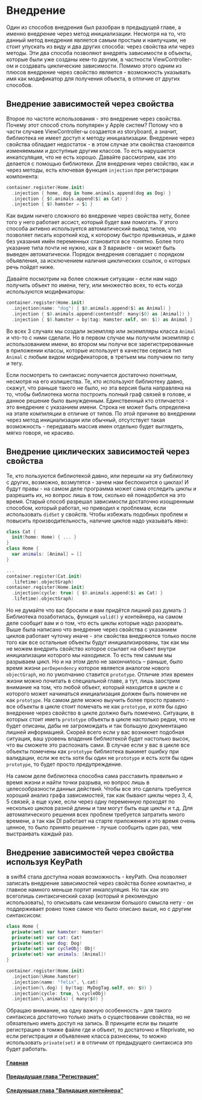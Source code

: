 # Внедрение
Один из способов внедрения был разобран в предыдущей главе, а именно внедрение через метод инициализации. Несмотря на то, что данный метод внедрения является самым простым и наилучшим, не стоит упускать из виду и два других способа: через свойства или через методы.
Эти два способа позволяют внедрять зависимости в объекты, которые были уже созданы кем-то другим, в частности ViewController-ом и создавать циклические зависимости.
Помимо этого одним из плюсов внедрение через свойство является - возможность указывать имя как модификатор для получения объекта, в отличие от других способов.

## Внедрение зависимостей через свойства
Второе по частоте использования - это внедрение через свойства.
Почему этот способ столь популярен у Apple систем? Потому что в части случаев ViewController-ы создается из storyboard, а значит, библиотека не имеет доступ к методу инициализации.
Внедрение через свойства обладает недостаток - в этом случае эти свойства становятся изменяемыми и доступные другим классов. То есть нарушается инкапсуляция, что не есть хорошо.
Давайте рассмотрим, как это делается с помощью библиотеки. Для внедрения через свойство, как и через методы, есть ключевая функция `injection` при регистрации компонента:
```Swift
container.register(Home.init)
  .injection { home, dog in home.animals.append(dog as Dog) }
  .injection { $0.animals.append($1 as Cat) }
  .injection { $0.hamster = $1 }
```
Как видим ничего сложного во внедрение через свойства нету, более того у него работает ассист, который будет вам помогать. У этого способа активно используется автоматический вывод типов, что позволяет писать короткий код, к которому быстро привыкаешь, и даже без указания имён переменных становится все понятно. Более того указание типа почти не нужно, как в 3 варианте - он может быть выведен автоматически.
Порядок внедрения совпадает с порядком объявления, за исключением наличия циклических ссылок, о которых речь пойдет ниже.

Давайте посмотрим на более сложные ситуации - если нам надо получить объект по имени, тегу, или множество всех, то есть когда используются модификаторы:

```Swift
container.register(Home.init)
  .injection(name: "dog") { $0.animals.append($1 as Animal) }
  .injection { $0.animals.append(contentsOf: many($0) as [Animal]) }
  .injection { $0.hamster = by(tag: Hamster.self, on: $1) as Animal }
```
Во всех 3 случаях мы создали экземпляр или экземпляры класса `Animal` и что-то с ними сделали. Но в первом случае мы получили экземпляр с использованием имени, во втором мы получи все зарегистрированные в приложении классы, которые использует в качестве сервиса тип `Animal` с любым видом модификаторов, в третьем мы получаем по типу и тегу.

Если посмотреть то синтаксис получается достаточно понятным, несмотря на его излишества. Те, кто используют библиотеку давно, скажут, что раньше такого не было, но эта версия была направлена на то, чтобы библиотека могла построить полный граф связей в голове, и данное решение было вынужденным. Единственный кто отличается - это внедрение с указанием имени. Строка не может быть определена на этапе компиляции в отличие от типов. По этой причине во внедрении через метод инициализации или обычный, отсутствует такая возможность - передавать массив имен отдельно будет выглядеть, мягко говоря, не красиво.

## Внедрение циклических зависимостей через свойства
Те, кто пользуются библиотекой давно, или перешли на эту библиотеку с других, возможно, возмутятся - зачем нам беспокоится о циклах! И будут правы - на самом деле программа может сама отследить циклы и разрешить их, но вопрос лишь в том, сколько ей понадобится на это время. Старый способ разрешал зависимости достаточно изощренным способом, который работал, но приводил к проблемам, если использовать `didSet` у свойств. Чтобы избежать подобных проблем и повысить производительность, наличие циклов надо указывать явно:
```Swift
class Cat {
  init(home: Home) { ... }
}
class Home {
  var animals: [Animal] = []
}

...
container.register(Cat.init)
  .lifetime(.objectGraph)
container.register(Home.init)
  .injection(cycle: true) { $0.animals.append($1 as Cat) }
  .lifetime(.objectGraph)
```

Но не думайте что вас бросили и вам придётся лишний раз думать :) Библиотека позаботилась,  функция `valid()` у контейнера, на самом деле сообщит вам и о том, что есть циклы которые надо разорвать.
Выше была написано что внедрение через свойства с указанием циклов работает чуточку иначе - эти свойства внедряются только после того как все остальные объекты будут инициализированы, так как мы не можем внедрить свойство которое ссылает на объект внутри инициализации которого мы находимся. То есть тем самым мы разрываем цикл.
Но и на этом дело не закончилось – раньше, было время жизни `perDependency` которое является аналогом нового `objectGraph`, но по умолчанию ставится `prototype`. Отличие этих времен жизни можно почитать в специальной главе, а тут, лишь заострим внимание на том, что любой объект, который находится в цикле и с которого может начинаться инициализация должен быть помечен не как `prototype`. На самом деле можно выучить более просто правило - все объекты в цикле стоит помечать не как `prototype`, и хотя бы одно внедрение через свойство в цикле должно быть помечено.
Ситуации, в которых стоит иметь `prototype` объекты в цикле настолько редки, что не будет описаны, дабы не загромождать и так большую документацию лишней информацией. Скорей всего если у вас возникнет подобная ситуация, ваш уровень владения библиотекой будет настолько высок, что вы сможете это распознать сами.
В случае если у вас в цикле все объекты помечены как `prototype` библиотека выкинет ошибку при валидации, если же есть хотя бы один не `prototype` и есть хотя бы один `prototype`, то будет просто предупреждение.

На самом деле библиотека способна сама расставить правильно и время жизни и найти точки разрыва, но вопрос лишь в целесообразности данных действий. Чтобы все это сделать требуется хороший анализ графа зависимостей, так как бывают циклы через 3, 4, 5 связей, а еще хуже, если через одну переменную проходят по несколько циклов разной длины и там могут быть еще циклы и т.д. Для автоматического решения всех проблем требуется затратить много времени, а так как DI работает на старте приложения и это время очень ценное, то было принято решение - лучше сообщить один раз, чем выстраивать каждый раз.

## Внедрение зависимостей через свойства используя KeyPath
в swift4 стала доступна новая возможность - keyPath.  Она позволяет записать внедрение зависимостей через свойства более компактно, и главное намного меньше портит инкапсуляция.
Но так как это всеголишь синтаксический сахар (который я рекомендую использовать), то описывать сам механизм большого смысла нету - он поддерживает ровно тоже самое что было описано выше, но с другим синтаксисом:
```Swift
class Home {
  private(set) var hamster: Hamster!
  private(set) var cat: Cat!
  private(set) var dog: Dog!
  private(set) var cycleObj: Obj!
  private(set) var animals: [Animal]!
}

container.register(Home.init)
  .injection(\Home.hamster)
  .injection(name: "felix", \.cat)
  .injection(\.dog) { by(tag: MyDogTag.self, on: $0) }
  .injection(cycle: true, \.cycleObj)
  .injection(\.animals) { many($0) }
```
Обращаю внимание, на одну важную особенность - для такого синтаксиса достаточно только знать о существовании свойства, но не обязательно иметь доступ на запись.
В принципе если вы пишите регистрацию в томже файле где и объект, то достаточно и fileprivate, но если регистрация и объявление класса разнесены, то можно использовать `private(set)` и в отличии от предыдущего синтаксиса это будет работать.

#### [Главная](main.md)
#### [Предыдущая глава "Регистрация"](registration.md#Регистрация)
#### [Следующая глава "Валидация контейнера"](validation.md#Валидация-контейнера)

